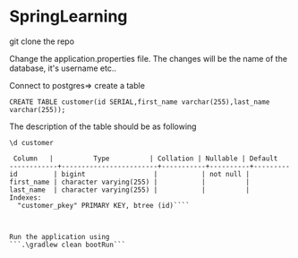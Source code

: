 # SpringLearning
git clone the repo


Change the application.properties file. The changes will be the name of the database, it's username etc.. 


Connect to postgres=> create a table

```CREATE TABLE customer(id SERIAL,first_name varchar(255),last_name varchar(255));```


The description of the table should be as following

```\d customer```


  ```                     Table "public.customer"
   Column   |          Type          | Collation | Nullable | Default
------------+------------------------+-----------+----------+---------
 id         | bigint                 |           | not null |
 first_name | character varying(255) |           |          |
 last_name  | character varying(255) |           |          |
Indexes:
    "customer_pkey" PRIMARY KEY, btree (id)````
    
    
    
Run the application using 
```.\gradlew clean bootRun```
